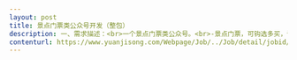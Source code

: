 ```yaml
---                
layout: post       
title: 景点门票类公众号开发（整包）           
description: 一、需求描述：<br>一个景点门票类公众号。<br>-景点门票，可钩选多买，详情，查看。<br>-预定车位（停车场预订和帮忙找车位，散人提供的车位）<br>-wifi连接，车票预订，商家导航，平台客服、接送服务，优惠卷发放专区，商品评论加好评<br>&nbsp二、合作方式：<br>项目制，远程开发，包括ui整包，UI时间看具体需求，开发时间30-40天，总费用28000。     
contenturl: https://www.yuanjisong.com/Webpage/Job/../Job/detail/jobid/101486      
---                 
```

